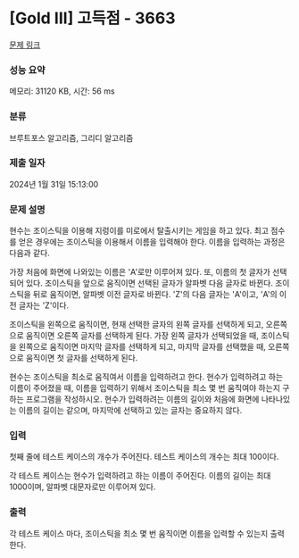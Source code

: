 # [Gold III] 고득점 - 3663 

[문제 링크](https://www.acmicpc.net/problem/3663) 

### 성능 요약

메모리: 31120 KB, 시간: 56 ms

### 분류

브루트포스 알고리즘, 그리디 알고리즘

### 제출 일자

2024년 1월 31일 15:13:00

### 문제 설명

<p>현수는 조이스틱을 이용해 지렁이를 미로에서 탈출시키는 게임을 하고 있다. 최고 점수를 얻은 경우에는 조이스틱을 이용해서 이름을 입력해야 한다. 이름을 입력하는 과정은 다음과 같다.</p>

<p>가장 처음에 화면에 나와있는 이름은 'A'로만 이루어져 있다. 또, 이름의 첫 글자가 선택되어 있다. 조이스틱을 앞으로 움직이면 선택된 글자가 알파벳 다음 글자로 바뀐다. 조이스틱을 뒤로 움직이면, 알파벳 이전 글자로 바뀐다. 'Z'의 다음 글자는 'A'이고, 'A'의 이전 글자는 'Z'이다.</p>

<p>조이스틱을 왼쪽으로 움직이면, 현재 선택한 글자의 왼쪽 글자를 선택하게 되고, 오른쪽으로 움직이면 오른쪽 글자를 선택하게 된다. 가장 왼쪽 글자가 선택되었을 때, 조이스틱을 왼쪽으로 움직이면 마지막 글자를 선택하게 되고, 마지막 글자를 선택했을 때, 오른쪽으로 움직이면 첫 글자를 선택하게 된다.</p>

<p>현수는 조이스틱을 최소로 움직여서 이름을 입력하려고 한다. 현수가 입력하려고 하는 이름이 주어졌을 때, 이름을 입력하기 위해서 조이스틱을 최소 몇 번 움직여야 하는지 구하는 프로그램을 작성하시오. 현수가 입력하려는 이름의 길이와 처음에 화면에 나타나있는 이름의 길이는 같으며, 마지막에 선택하고 있는 글자는 중요하지 않다.</p>

### 입력 

 <p>첫째 줄에 테스트 케이스의 개수가 주어진다. 테스트 케이스의 개수는 최대 100이다.</p>

<p>각 테스트 케이스는 현수가 입력하려고 하는 이름이 주어진다. 이름의 길이는 최대 1000이며, 알파벳 대문자로만 이루어져 있다.</p>

### 출력 

 <p>각 테스트 케이스 마다, 조이스틱을 최소 몇 번 움직이면 이름을 입력할 수 있는지 출력한다.</p>

